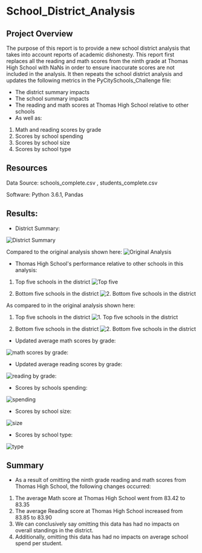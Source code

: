 # School_District_Analysis

## Project Overview
The purpose of this report is to provide a new school district analysis that takes into account reports of academic dishonesty. This report first replaces all the reading and math scores from the ninth grade at Thomas High School with NaNs in order to ensure inaccurate scores are not included in the analysis. It then repeats the school district analysis and updates the following metrics in the PyCitySchools_Challenge file:
- The district summary impacts
- The school summary impacts
- The reading and math scores at Thomas High School relative to other schools
- As well as:
1. Math and reading scores by grade
2. Scores by school spending
3. Scores by school size
4. Scores by school type 

## Resources
Data Source: schools_complete.csv , students_complete.csv

Software: Python 3.6.1, Pandas

## Results:
- District Summary:

![District Summary](https://github.com/annietresca/School_District_Analysis/blob/main/Resources/District%20Analysis.png)


Compared to the original analysis shown here:
![Original Analysis](https://github.com/annietresca/School_District_Analysis/blob/main/Resources/Original%20PyCitySchools%20District.png)



- Thomas High School's performance relative to other schools in this analysis:
1. Top five schools in the district
![Top five](https://github.com/annietresca/School_District_Analysis/blob/main/Resources/Top%20five%20schools.png)

2. Bottom five schools in the district
![2. Bottom five schools in the district](https://github.com/annietresca/School_District_Analysis/blob/main/Resources/Bottom%20five%20schools.png)



As compared to in the original analysis shown here:
1. Top five schools in the district
![1. Top five schools in the district](https://github.com/annietresca/School_District_Analysis/blob/main/Resources/Top%20five%20schools%20from%20PyCitySchools%20Original.png)

2. Bottom five schools in the district
![2. Bottom five schools in the district](https://github.com/annietresca/School_District_Analysis/blob/main/Resources/Bottom%20five%20schools%20in%20Original%20PyCitySchools.png)






- Updated average math scores by grade:

![math scores by grade:](https://github.com/annietresca/School_District_Analysis/blob/main/Resources/Math%20scores%20by%20grade.png)


- Updated average reading scores by grade:

![reading by grade:](https://github.com/annietresca/School_District_Analysis/blob/main/Resources/Reading%20scores%20by%20grade.png)


- Scores by schools spending:

![spending](https://github.com/annietresca/School_District_Analysis/blob/main/Resources/Scores%20by%20school%20spending.png)


- Scores by school size:

![size](https://github.com/annietresca/School_District_Analysis/blob/main/Resources/Scores%20by%20school%20size.png)


- Scores by school type:

![type](https://github.com/annietresca/School_District_Analysis/blob/main/Resources/Scores%20by%20school%20type.png)


## Summary
- As a result of omitting the ninth grade reading and math scores from Thomas High School, the following changes occurred:
1. The average Math score at Thomas High School went from 83.42 to 83.35
2. The average Reading score at Thomas High School increased from 83.85 to 83.90
3. We can conclusively say omitting this data has had no impacts on overall standings in the district. 
4. Additionally, omitting this data has had no impacts on average school spend per student.
